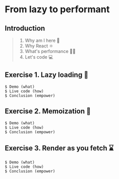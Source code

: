 # From lazy to performant

## Introduction

> 1. Why am I here 🤔
> 2. Why React ⚛️ 
> 3. What's performance 🏃‍♂️
> 4. Let's code 💻

## Exercise 1. Lazy loading 🐢
```
$ Demo (what)
$ Live code (how)
$ Conclusion (empower)
``` 

## Exercise 2. Memoization 💾
```
$ Demo (what)
$ Live code (how)
$ Conclusion (empower)
``` 

## Exercise 3. Render as you fetch ⌛
```
$ Demo (what)
$ Live code (how)
$ Conclusion (empower)
``` 

